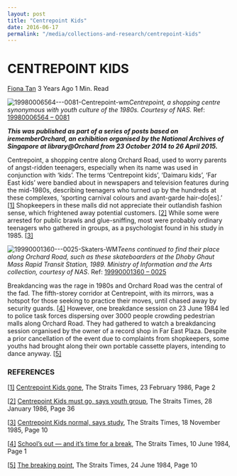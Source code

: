 ```yaml
---
layout: post
title: "Centrepoint Kids"
date: 2016-06-17
permalink: "/media/collections-and-research/centrepoint-kids"
---
```


# CENTREPOINT KIDS

[Fiona Tan](http://www.nas.gov.sg/blogs/offtherecord/author/nlstlp/) 3 Years Ago 1 Min. Read

![19980006564---0081-Centrepoint-wm](http://www.nas.gov.sg/blogs/offtherecord/wp-content/uploads/2015/04/19980006564-0081-Centrepoint-wm.jpg)*Centrepoint, a shopping centre synonymous with youth culture of the 1980s.* *Courtesy of NAS.* Ref: [19980006564 – 0081](http://www.nas.gov.sg/archivesonline/photographs/record-details/fafb6cce-1161-11e3-83d5-0050568939ad)

***This was published as part of a series of posts based on irememberOrchard, an exhibition organised by the National Archives of Singapore at library@Orchard from 23 October 2014 to 26 April 2015.***

Centrepoint, a shopping centre along Orchard Road, used to worry parents of angst-ridden teenagers, especially when its name was used in conjunction with ‘kids’. The terms ‘Centrepoint kids’, ‘Daimaru kids’, ‘Far East kids’ were bandied about in newspapers and television features during the mid-1980s, describing teenagers who turned up by the hundreds at these complexes, ‘sporting carnival colours and avant-garde hair-do[es].’
[[1\]](http://www.nas.gov.sg/blogs/offtherecord/centrepoint-kids/#_ftn1) Shopkeepers in these malls did not appreciate their outlandish fashion sense, which frightened away potential customers. [[2\]](http://www.nas.gov.sg/blogs/offtherecord/centrepoint-kids/#_ftn2) While some were arrested for public brawls and glue-sniffing, most were probably ordinary teenagers who gathered in groups, as a psychologist found in his study in 1985. [[3\]](http://www.nas.gov.sg/blogs/offtherecord/centrepoint-kids/#_ftn3)

![19990001360---0025-Skaters-WM](http://www.nas.gov.sg/blogs/offtherecord/wp-content/uploads/2015/04/19990001360-0025-Skaters-WM.jpg)*Teens continued to find their place along Orchard Road, such as these skateboarders at the Dhoby Ghaut Mass Rapid Transit Station, 1989.* *Ministry of Information and the Arts collection, courtesy of NAS*. Ref: [19990001360 – 0025](http://www.nas.gov.sg/archivesonline/photographs/record-details/056acdb9-1162-11e3-83d5-0050568939ad)

Breakdancing was the rage in 1980s and Orchard Road was the central of the fad. The fifth-storey corridor at Centrepoint, with its mirrors, was a hotspot for those seeking to practice their moves, until chased away by security guards. [[4\]](http://www.nas.gov.sg/blogs/offtherecord/centrepoint-kids/#_ftn4) However, one breakdance session on 23 June 1984 led to police task forces dispersing over 3000 people crowding pedestrian malls along Orchard Road. They had gathered to watch a breakdancing session organised by the owner of a record shop in Far East Plaza. Despite a prior cancellation of the event due to complaints from shopkeepers, some youths had brought along their own portable cassette players, intending to dance anyway. [[5\]](http://www.nas.gov.sg/blogs/offtherecord/centrepoint-kids/#_ftn5)

### REFERENCES

[[1\]](http://www.nas.gov.sg/blogs/offtherecord/centrepoint-kids/#_ftnref1) [Centrepoint Kids gone](http://newspapers.nl.sg/Digitised/Article/straitstimes19860223-1.2.7.1.6.aspx), The Straits Times, 23 February 1986, Page 2

[[2\]](http://www.nas.gov.sg/blogs/offtherecord/centrepoint-kids/#_ftnref2) [Centrepoint Kids must go, says youth group](http://newspapers.nl.sg/Digitised/Article/straitstimes19860128-1.2.73.aspx), The Straits Times, 28 January 1986, Page 36

[[3\]](http://www.nas.gov.sg/blogs/offtherecord/centrepoint-kids/#_ftnref3) [Centrepoint Kids normal, says study](http://newspapers.nl.sg/Digitised/Article/straitstimes19851118-1.2.27.8.aspx), The Straits Times, 18 November 1985, Page 10

[[4\]](http://www.nas.gov.sg/blogs/offtherecord/centrepoint-kids/#_ftnref4) [School’s out — and it’s time for a break](http://newspapers.nl.sg/Digitised/Article/straitstimes19840610-1.2.10.aspx), The Straits Times, 10 June 1984, Page 1

[[5\]](http://www.nas.gov.sg/blogs/offtherecord/centrepoint-kids/#_ftnref5) [The breaking point](http://newspapers.nl.sg/Digitised/Article/straitstimes19840624-1.2.32.aspx), The Straits Times, 24 June 1984, Page 10